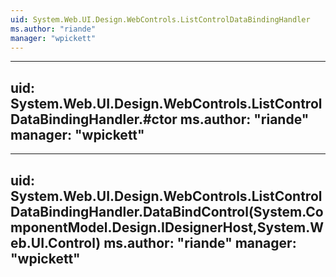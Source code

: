 ```yaml
---
uid: System.Web.UI.Design.WebControls.ListControlDataBindingHandler
ms.author: "riande"
manager: "wpickett"
---
```


---
uid: System.Web.UI.Design.WebControls.ListControlDataBindingHandler.#ctor
ms.author: "riande"
manager: "wpickett"
---

---
uid: System.Web.UI.Design.WebControls.ListControlDataBindingHandler.DataBindControl(System.ComponentModel.Design.IDesignerHost,System.Web.UI.Control)
ms.author: "riande"
manager: "wpickett"
---
